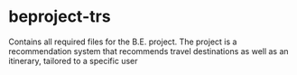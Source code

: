 # beproject-trs
Contains all required files for the B.E. project. The project is a recommendation system that recommends travel destinations as well as an itinerary, tailored to a specific user
